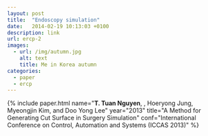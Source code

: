 ```yaml
---
layout: post
title:  "Endoscopy simulation"
date:   2014-02-19 10:13:03 +0100
description: link
url: ercp-2
images:  
  - url: /img/autumn.jpg
    alt: text
    title: Me in Korea autumn
categories:
  - paper
  - ercp
---
```


{% include paper.html name="**T. Tuan Nguyen**, , Hoeryong Jung, Myeongjin Kim, and Doo Yong Lee"
  year="2013"
  title="A Method for Generating Cut Surface in Surgery Simulation"
  conf="International Conference on Control, Automation and Systems (ICCAS 2013)"
  %}
